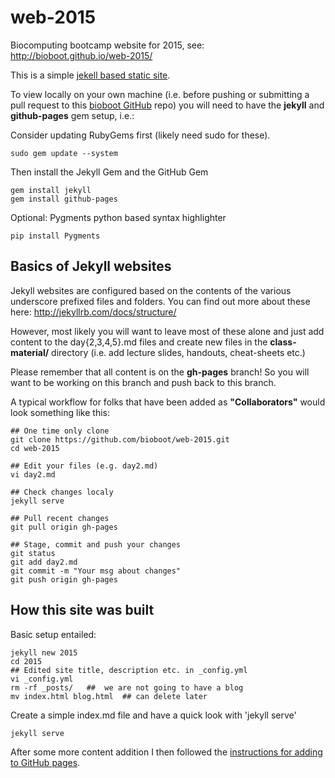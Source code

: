 # web-2015
Biocomputing bootcamp website for 2015, see: http://bioboot.github.io/web-2015/


This is a simple [jekell based static site](http://jekyllrb.com/docs/home/). 

To view locally on your own machine (i.e. before pushing or submitting a pull 
request to this [bioboot GitHub](https://github.com/bioboot/web-2015) repo) 
you will need to have the **jekyll** and **github-pages** gem setup, i.e.:

Consider updating RubyGems first (likely need sudo for these).

	sudo gem update --system

Then install the Jekyll Gem and the GitHub Gem

	gem install jekyll
	gem install github-pages

Optional: Pygments python based syntax highlighter

	pip install Pygments


## Basics of Jekyll websites
Jekyll websites are configured based on the contents of the various underscore prefixed files and folders. You can find out more about these here: http://jekyllrb.com/docs/structure/

However, most likely you will want to leave most of these alone and just add  
content to the day{2,3,4,5}.md files and create new files in the **class-material/** 
directory (i.e. add lecture slides, handouts, cheat-sheets etc.)

Please remember that all content is on the **gh-pages** branch! 
So you will want to be working on this branch and push back to this branch.

A typical workflow for folks that have been added as **"Collaborators"** would look something like this:

	## One time only clone
	git clone https://github.com/bioboot/web-2015.git
	cd web-2015

	## Edit your files (e.g. day2.md)
	vi day2.md

	## Check changes localy
	jekyll serve

	## Pull recent changes
	git pull origin gh-pages

	## Stage, commit and push your changes
	git status
	git add day2.md
	git commit -m "Your msg about changes"
	git push origin gh-pages


## How this site was built
Basic setup entailed:

	jekyll new 2015
	cd 2015
	## Edited site title, description etc. in _config.yml
	vi _config.yml  
	rm -rf _posts/   ##  we are not going to have a blog
	mv index.html blog.html  ## can delete later

Create a simple index.md file and have a quick look with 'jekyll serve'

	jekyll serve

After some more content addition I then followed the [instructions for adding 
to GitHub pages](http://jekyllrb.com/docs/github-pages/).

